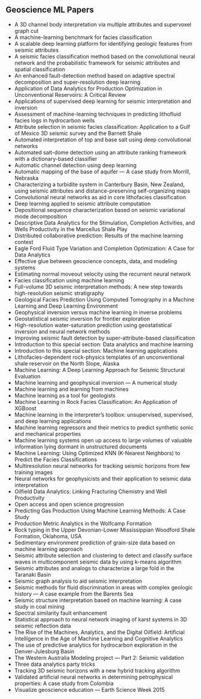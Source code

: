 <h2>Geoscience ML Papers</h2>


<ul>

                             

 <li><a target="_blank" href="https://github.com/manjunath5496/Geoscience-ML-Papers/blob/master/gml(1).pdf" style="text-decoration:none;">A 3D channel body interpretation via multiple attributes and supervoxel graph cut</a></li>

 <li><a target="_blank" href="https://github.com/manjunath5496/Geoscience-ML-Papers/blob/master/gml(2).pdf" style="text-decoration:none;">A machine-learning benchmark for facies classification</a></li>

<li><a target="_blank" href="https://github.com/manjunath5496/Geoscience-ML-Papers/blob/master/gml(3).pdf" style="text-decoration:none;">A scalable deep learning platform for identifying geologic features from seismic attributes</a></li>
 <li><a target="_blank" href="https://github.com/manjunath5496/Geoscience-ML-Papers/blob/master/gml(4).pdf" style="text-decoration:none;">A seismic facies classification method based on the convolutional neural network and the probabilistic framework for seismic attributes and spatial classification</a></li>                              
<li><a target="_blank" href="https://github.com/manjunath5496/Geoscience-ML-Papers/blob/master/gml(5).pdf" style="text-decoration:none;">An enhanced fault-detection method based on adaptive spectral decomposition and super-resolution deep learning</a></li>
<li><a target="_blank" href="https://github.com/manjunath5496/Geoscience-ML-Papers/blob/master/gml(6).pdf" style="text-decoration:none;">Application of Data Analytics for Production Optimization in Unconventional Reservoirs: A Critical Review</a></li>
 <li><a target="_blank" href="https://github.com/manjunath5496/Geoscience-ML-Papers/blob/master/gml(7).pdf" style="text-decoration:none;">Applications of supervised deep learning for seismic interpretation and inversion</a></li>

 <li><a target="_blank" href="https://github.com/manjunath5496/Geoscience-ML-Papers/blob/master/gml(8).pdf" style="text-decoration:none;"> Assessment of machine-learning techniques in predicting lithofluid facies logs in hydrocarbon wells </a></li>
   <li><a target="_blank" href="https://github.com/manjunath5496/Geoscience-ML-Papers/blob/master/gml(9).pdf" style="text-decoration:none;">Attribute selection in seismic facies classification: Application to a Gulf of Mexico 3D seismic survey and the Barnett Shale</a></li>
  
   
 <li><a target="_blank" href="https://github.com/manjunath5496/Geoscience-ML-Papers/blob/master/gml(10).pdf" style="text-decoration:none;">Automated interpretation of top and base salt using deep convolutional networks</a></li>                              
<li><a target="_blank" href="https://github.com/manjunath5496/Geoscience-ML-Papers/blob/master/gml(11).pdf" style="text-decoration:none;">Automated salt-dome detection using an attribute ranking framework with a dictionary-based classifier</a></li>
<li><a target="_blank" href="https://github.com/manjunath5496/Geoscience-ML-Papers/blob/master/gml(12).pdf" style="text-decoration:none;">Automatic channel detection using deep learning</a></li>
<li><a target="_blank" href="https://github.com/manjunath5496/Geoscience-ML-Papers/blob/master/gml(13).pdf" style="text-decoration:none;">Automatic mapping of the base of aquifer — A case study from Morrill, Nebraska</a></li>

<li><a target="_blank" href="https://github.com/manjunath5496/Geoscience-ML-Papers/blob/master/gml(14).pdf" style="text-decoration:none;">Characterizing a turbidite system in Canterbury Basin, New Zealand, using seismic attributes and distance-preserving self-organizing maps</a></li>
                              
<li><a target="_blank" href="https://github.com/manjunath5496/Geoscience-ML-Papers/blob/master/gml(15).pdf" style="text-decoration:none;">Convolutional neural networks as aid in core lithofacies classification</a></li>

<li><a target="_blank" href="https://github.com/manjunath5496/Geoscience-ML-Papers/blob/master/gml(16).pdf" style="text-decoration:none;">Deep learning applied to seismic attribute computation</a></li>

  <li><a target="_blank" href="https://github.com/manjunath5496/Geoscience-ML-Papers/blob/master/gml(17).pdf" style="text-decoration:none;">
Depositional sequence characterization based on seismic variational mode decomposition</a></li>   
  
<li><a target="_blank" href="https://github.com/manjunath5496/Geoscience-ML-Papers/blob/master/gml(18).pdf" style="text-decoration:none;">Descriptive Data Analytics for the Stimulation, Completion Activities, and Wells Productivity in the Marcellus Shale Play</a></li> 

  
<li><a target="_blank" href="https://github.com/manjunath5496/Geoscience-ML-Papers/blob/master/gml(19).pdf" style="text-decoration:none;">Distributed collaborative prediction: Results of the machine learning contest</a></li> 

<li><a target="_blank" href="https://github.com/manjunath5496/Geoscience-ML-Papers/blob/master/gml(20).pdf" style="text-decoration:none;">
Eagle Ford Fluid Type Variation and Completion Optimization: A Case for Data Analytics</a></li>

<li><a target="_blank" href="https://github.com/manjunath5496/Geoscience-ML-Papers/blob/master/gml(21).pdf" style="text-decoration:none;">Effective glue between geoscience concepts, data, and modeling systems</a></li>
<li><a target="_blank" href="https://github.com/manjunath5496/Geoscience-ML-Papers/blob/master/gml(22).pdf" style="text-decoration:none;">Estimating normal moveout velocity using the recurrent neural network</a></li> 
 <li><a target="_blank" href="https://github.com/manjunath5496/Geoscience-ML-Papers/blob/master/gml(23).pdf" style="text-decoration:none;">Facies classification using machine learning</a></li> 
 

   <li><a target="_blank" href="https://github.com/manjunath5496/Geoscience-ML-Papers/blob/master/gml(24).pdf" style="text-decoration:none;">Full-volume 3D seismic interpretation methods: A new step towards high-resolution seismic stratigraphy</a></li>
 
   <li><a target="_blank" href="https://github.com/manjunath5496/Geoscience-ML-Papers/blob/master/gml(25).pdf" style="text-decoration:none;">Geological Facies Prediction Using Computed Tomography in a Machine Learning and Deep Learning Environment</a></li>                              
 <li><a target="_blank" href="https://github.com/manjunath5496/Geoscience-ML-Papers/blob/master/gml(26).pdf" style="text-decoration:none;">Geophysical inversion versus machine learning in inverse problems</a></li>
 <li><a target="_blank" href="https://github.com/manjunath5496/Geoscience-ML-Papers/blob/master/gml(27).pdf" style="text-decoration:none;">Geostatistical seismic inversion for frontier exploration</a></li>
   
 
   <li><a target="_blank" href="https://github.com/manjunath5496/Geoscience-ML-Papers/blob/master/gml(28).pdf" style="text-decoration:none;">High-resolution water-saturation prediction using geostatistical inversion and neural network methods</a></li>
 
   <li><a target="_blank" href="https://github.com/manjunath5496/Geoscience-ML-Papers/blob/master/gml(29).pdf" style="text-decoration:none;">Improving seismic fault detection by super-attribute-based classification</a></li>                              

  <li><a target="_blank" href="https://github.com/manjunath5496/Geoscience-ML-Papers/blob/master/gml(30).pdf" style="text-decoration:none;">Introduction to this special section:
Data analytics and machine learning</a></li>
 
   <li><a target="_blank" href="https://github.com/manjunath5496/Geoscience-ML-Papers/blob/master/gml(31).pdf" style="text-decoration:none;">Introduction to this special section: Machine learning applications</a></li> 
    <li><a target="_blank" href="https://github.com/manjunath5496/Geoscience-ML-Papers/blob/master/gml(32).pdf" style="text-decoration:none;">
Lithofacies-dependent rock-physics templates of an unconventional shale reservoir on the North Slope, Alaska</a></li> 

   <li><a target="_blank" href="https://github.com/manjunath5496/Geoscience-ML-Papers/blob/master/gml(33).pdf" style="text-decoration:none;">Machine Learning: A Deep Learning Approach for Seismic Structural Evaluation</a></li>                              

  <li><a target="_blank" href="https://github.com/manjunath5496/Geoscience-ML-Papers/blob/master/gml(34).pdf" style="text-decoration:none;">Machine learning and geophysical inversion — A numerical study</a></li> 
 
  <li><a target="_blank" href="https://github.com/manjunath5496/Geoscience-ML-Papers/blob/master/gml(35).pdf" style="text-decoration:none;">Machine learning and learning from machines</a></li> 

  <li><a target="_blank" href="https://github.com/manjunath5496/Geoscience-ML-Papers/blob/master/gml(36).pdf" style="text-decoration:none;">Machine learning as a tool for geologists</a></li> 
 
<li><a target="_blank" href="https://github.com/manjunath5496/Geoscience-ML-Papers/blob/master/gml(37).pdf" style="text-decoration:none;">Machine Learning in Rock Facies Classification: An Application of XGBoost</a></li>
 <li><a target="_blank" href="https://github.com/manjunath5496/Geoscience-ML-Papers/blob/master/gml(38).pdf" style="text-decoration:none;">Machine learning in the interpreter’s toolbox: unsupervised, supervised, and deep learning applications</a></li>
<li><a target="_blank" href="https://github.com/manjunath5496/Geoscience-ML-Papers/blob/master/gml(39).pdf" style="text-decoration:none;">Machine learning regressors and their metrics to predict synthetic sonic and mechanical properties</a></li>
 <li><a target="_blank" href="https://github.com/manjunath5496/Geoscience-ML-Papers/blob/master/gml(40).pdf" style="text-decoration:none;">Machine learning systems open up access to large volumes of valuable information lying dormant in unstructured documents</a></li>                              
<li><a target="_blank" href="https://github.com/manjunath5496/Geoscience-ML-Papers/blob/master/gml(41).pdf" style="text-decoration:none;">Machine Learning: Using Optimized KNN (K-Nearest Neighbors) to Predict the Facies Classifications</a></li>
<li><a target="_blank" href="https://github.com/manjunath5496/Geoscience-ML-Papers/blob/master/gml(42).pdf" style="text-decoration:none;">Multiresolution neural networks for tracking seismic horizons from few training images</a></li>
 
  <li><a target="_blank" href="https://github.com/manjunath5496/Geoscience-ML-Papers/blob/master/gml(43).pdf" style="text-decoration:none;">Neural networks for geophysicists and their application to seismic data interpretation</a></li>
 <li><a target="_blank" href="https://github.com/manjunath5496/Geoscience-ML-Papers/blob/master/gml(44).pdf" style="text-decoration:none;">Oilfield Data Analytics: Linking Fracturing Chemistry and Well Productivity</a></li>
   <li><a target="_blank" href="https://github.com/manjunath5496/Geoscience-ML-Papers/blob/master/gml(45).pdf" style="text-decoration:none;">Open access and open science progression</a></li>  
   
<li><a target="_blank" href="https://github.com/manjunath5496/Geoscience-ML-Papers/blob/master/gml(46).pdf" style="text-decoration:none;">Predicting Gas Production Using Machine Learning Methods: A Case Study</a></li> 
                             
<li><a target="_blank" href="https://github.com/manjunath5496/Geoscience-ML-Papers/blob/master/gml(47).pdf" style="text-decoration:none;">Production Metric Analytics in the Wolfcamp Formation</a></li>
<li><a target="_blank" href="https://github.com/manjunath5496/Geoscience-ML-Papers/blob/master/gml(48).pdf" style="text-decoration:none;">Rock typing in the Upper Devonian-Lower Mississippian Woodford Shale Formation, Oklahoma, USA</a></li>

<li><a target="_blank" href="https://github.com/manjunath5496/Geoscience-ML-Papers/blob/master/gml(49).pdf" style="text-decoration:none;">Sedimentary environment prediction of grain-size data based on machine learning approach</a></li>
                              
<li><a target="_blank" href="https://github.com/manjunath5496/Geoscience-ML-Papers/blob/master/gml(50).pdf" style="text-decoration:none;">Seismic attribute selection and clustering to detect and classify surface waves in multicomponent seismic data by using k-means algorithm</a></li>
<li><a target="_blank" href="https://github.com/manjunath5496/Geoscience-ML-Papers/blob/master/gml(51).pdf" style="text-decoration:none;">Seismic attributes and analogs to characterize a large fold in the Taranaki Basin</a></li>
<li><a target="_blank" href="https://github.com/manjunath5496/Geoscience-ML-Papers/blob/master/gml(52).pdf" style="text-decoration:none;">Seismic graph analysis to aid seismic interpretation</a></li>

<li><a target="_blank" href="https://github.com/manjunath5496/Geoscience-ML-Papers/blob/master/gml(53).pdf" style="text-decoration:none;">Seismic methods for fluid discrimination in areas with complex geologic history — A case example from the Barents Sea</a></li>
 
<li><a target="_blank" href="https://github.com/manjunath5496/Geoscience-ML-Papers/blob/master/gml(54).pdf" style="text-decoration:none;">Seismic structure interpretation based on machine learning: A case study in coal mining</a></li>

<li><a target="_blank" href="https://github.com/manjunath5496/Geoscience-ML-Papers/blob/master/gml(55).pdf" style="text-decoration:none;">Spectral similarity fault enhancement</a></li>
 
  <li><a target="_blank" href="https://github.com/manjunath5496/Geoscience-ML-Papers/blob/master/gml(56).pdf" style="text-decoration:none;">Statistical approach to neural network imaging of karst systems in 3D seismic reflection data </a></li>                              

  <li><a target="_blank" href="https://github.com/manjunath5496/Geoscience-ML-Papers/blob/master/gml(57).pdf" style="text-decoration:none;">The Rise of the Machines, Analytics, and the Digital Oilfield: Artificial Intelligence in the Age of Machine Learning and Cognitive Analytics</a></li>
 
   <li><a target="_blank" href="https://github.com/manjunath5496/Geoscience-ML-Papers/blob/master/gml(58).pdf" style="text-decoration:none;">The use of predictive analytics for hydrocarbon exploration in the Denver-Julesburg Basin</a></li>
    <li><a target="_blank" href="https://github.com/manjunath5496/Geoscience-ML-Papers/blob/master/gml(59).pdf" style="text-decoration:none;">The Western Australia Modeling project — Part 2: Seismic validation</a></li>
 
  <li><a target="_blank" href="https://github.com/manjunath5496/Geoscience-ML-Papers/blob/master/gml(60).pdf" style="text-decoration:none;">Three data analytics party tricks</a></li>
 
   <li><a target="_blank" href="https://github.com/manjunath5496/Geoscience-ML-Papers/blob/master/gml(61).pdf" style="text-decoration:none;">Tracking 3D seismic horizons with a new hybrid tracking algorithm</a></li>
 
   <li><a target="_blank" href="https://github.com/manjunath5496/Geoscience-ML-Papers/blob/master/gml(62).pdf" style="text-decoration:none;">Validated artificial neural networks in determining petrophysical properties: A case study from Colombia</a></li>
 
   <li><a target="_blank" href="https://github.com/manjunath5496/Geoscience-ML-Papers/blob/master/gml(63).pdf" style="text-decoration:none;">Visualize geoscience education — Earth Science Week 2015</a></li>                              

  </ul>

